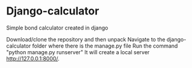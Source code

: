 # Django-calculator
Simple bond calculator created in django

Download/clone the repository and then unpack
Navigate to the django-calculator folder where there is the manage.py file 
Run the command "python manage.py runserver"
It will create a local server http://127.0.0.1:8000/. 
